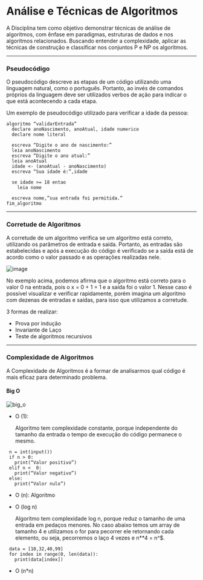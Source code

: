 # Análise e Técnicas de Algoritmos

A Disciplina tem como objetivo demonstrar técnicas de análise de algoritmos, com ênfase em paradigmas, estruturas de dados e nos algoritmos relacionados. Buscando entender a complexidade, aplicar as técnicas de construção e classificar nos conjuntos P e NP os algoritmos.
___

### **Pseudocódigo**

O pseudocódigo descreve as etapas de um código utilizando uma linguagem natural, como o português. Portanto, ao invés de comandos próprios da linguagem deve ser utilizados verbos de ação para indicar o que está acontecendo a cada etapa.

  Um exemplo de pseudocódigo utilizado para verificar a idade da pessoa:


  ```
  algoritmo “validarEntrada”
    declare anoNascimento, anoAtual, idade numerico
    declare nome literal

    escreva “Digite o ano de nascimento:”
    leia anoNascimento
    escreva “Digite o ano atual:”
    leia anoAtual
    idade <- (anoAtual - anoNascimento)
    escreva “Sua idade é:”,idade

    se idade >= 18 entao
      leia nome

    escreva nome,”sua entrada foi permitida.”
  fim_algoritmo
  ```
 
 ___

 ### **Corretude de Algoritmos**
  A corretude de um algoritmo verifica se um algoritmo está correto, utilizando os parâmetros de entrada e saída. Portanto, as entradas são estabelecidas e após a execução do código é verificado se a saída está de acordo como o valor passado e as operações realizadas nele. 

![image](https://user-images.githubusercontent.com/36522521/222968398-fa8e893e-f7b7-4079-a9a5-3768905a3148.png)


No exemplo acima, podemos afirma que o algoritmo está correto para o valor 0 na entrada, pois o x = 0 + 1 = 1 e a saída foi o valor 1. Nesse caso é possível visualizar e verificar rapidamente, porém imagina um algoritmo com dezenas de entradas e saídas, para isso que utilizamos a corretude. 
  
  
3 formas de realizar:
  - Prova por indução
  - Invariante de Laço
  - Teste de algoritmos recursivos
  

___

### **Complexidade de Algoritmos**
A Complexidade de Algoritmos é a formar de analisarmos qual código é mais eficaz para determinado problema.

#### Big O

![big_o](https://user-images.githubusercontent.com/36522521/223293671-d816e9aa-a1d8-40a7-a94e-2aad51861551.png)

- O (1): 
  
  Algoritmo tem complexidade constante, porque independente do tamanho da entrada o tempo de execução do código permanece o mesmo. 

 ```
  n = int(input())
  if n > 0:
    print(“Valor positivo”)
  elif n <  0:
    print(“Valor negativo”)
  else:
    print(“Valor nulo”)
 ```
 
- O (n): Algoritmo 
- O (log n)

  Algoritmo tem complexidade log n, porque reduz o tamanho de uma entrada em pedaços menores. No caso abaixo temos um array de tamanho 4 e utilizamos o for para pecorrer ele retornando cada elemento, ou seja, pecorremos o laço 4 vezes e n**4 = n^$. 
 

 ```
  data = [10,32,40,99]
  for index in range(0, len(data)):
    print(data[index])
 ```
 
- O (n*n)
